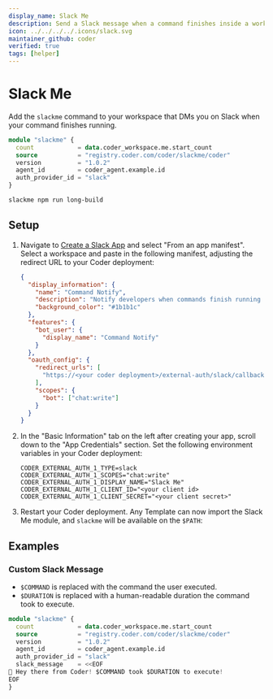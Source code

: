 ```yaml
---
display_name: Slack Me
description: Send a Slack message when a command finishes inside a workspace!
icon: ../../../../.icons/slack.svg
maintainer_github: coder
verified: true
tags: [helper]
---
```


# Slack Me

Add the `slackme` command to your workspace that DMs you on Slack when your command finishes running.

```tf
module "slackme" {
  count            = data.coder_workspace.me.start_count
  source           = "registry.coder.com/coder/slackme/coder"
  version          = "1.0.2"
  agent_id         = coder_agent.example.id
  auth_provider_id = "slack"
}
```

```bash
slackme npm run long-build
```

## Setup

1. Navigate to [Create a Slack App](https://api.slack.com/apps?new_app=1) and select "From an app manifest". Select a workspace and paste in the following manifest, adjusting the redirect URL to your Coder deployment:

   ```json
   {
     "display_information": {
       "name": "Command Notify",
       "description": "Notify developers when commands finish running inside Coder!",
       "background_color": "#1b1b1c"
     },
     "features": {
       "bot_user": {
         "display_name": "Command Notify"
       }
     },
     "oauth_config": {
       "redirect_urls": [
         "https://<your coder deployment>/external-auth/slack/callback"
       ],
       "scopes": {
         "bot": ["chat:write"]
       }
     }
   }
   ```

2. In the "Basic Information" tab on the left after creating your app, scroll down to the "App Credentials" section. Set the following environment variables in your Coder deployment:

   ```env
   CODER_EXTERNAL_AUTH_1_TYPE=slack
   CODER_EXTERNAL_AUTH_1_SCOPES="chat:write"
   CODER_EXTERNAL_AUTH_1_DISPLAY_NAME="Slack Me"
   CODER_EXTERNAL_AUTH_1_CLIENT_ID="<your client id>
   CODER_EXTERNAL_AUTH_1_CLIENT_SECRET="<your client secret>"
   ```

3. Restart your Coder deployment. Any Template can now import the Slack Me module, and `slackme` will be available on the `$PATH`:

## Examples

### Custom Slack Message

- `$COMMAND` is replaced with the command the user executed.
- `$DURATION` is replaced with a human-readable duration the command took to execute.

```tf
module "slackme" {
  count            = data.coder_workspace.me.start_count
  source           = "registry.coder.com/coder/slackme/coder"
  version          = "1.0.2"
  agent_id         = coder_agent.example.id
  auth_provider_id = "slack"
  slack_message    = <<EOF
👋 Hey there from Coder! $COMMAND took $DURATION to execute!
EOF
}
```

